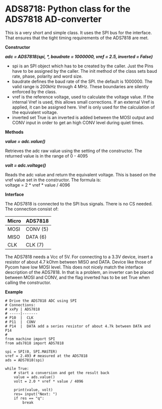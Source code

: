 # ADS8718: Python class for the ADS7818 AD-converter

This is a very short and simple class. It uses the SPI bus for the interface. That
ensures that the tight timing requirements of the ADS7818 are met.

**Constructor**

***adc = ADS7818(spi, \*, baudrate = 1000000, vref = 2.5, inverted = False)***

- spi is an SPI object which has to be created by the caller. Just the Pins have to be assigned by the caller.
The init method of the class sets baud rate, phase, polarity and word size.
- baudrate defines the baud rate of the SPI. the default is 1000000.
The valid range is 200kHz through 4 MHz. These boundaries are silently enforced by the class.
- vref is the reference voltage, used to calculate the voltage value. If the internal Vref is used, this allows small
corrections. If an external Vref is applied, it can be assigned here. Vref is only used for the calculation
of the equivalent voltage.
- inverted set True is an inverted is added between the MOSI output and CONV input
in order to get an high CONV level during quiet times.

**Methods**

***value = adc.value()***

Retrieves the adc raw value using the setting of the constructor. The returned
value is in the range of 0 - 4095

***volt = adc.voltage()***

Reads the adc value and return the equivalent voltage. This is based on the vref
value set in the constructor. The formula is:   
    voltage = 2 * vref * value / 4096

**Interface**

The ADS7818 is connected to the SPI bus signals. There is no CS needed. The
connection consist of:

|Micro|ADS7818|
|:---|:---|
|MOSI|CONV (5)|
|MISO|DATA (6)|
|CLK|CLK (7)|

The ADS7818 needs a Vcc of 5V. For connecting to a 3.3V device, insert a resistor
of about 4.7 kOhm between MISO and DATA.
Device like those of Pycom have low MOSI level. This does not nicely match the
interface description of the ADS7818. In that is a problem, an inverter can be
placed between MOSI and CONV, and the flag inverted has to be set True when calling
the constructor.

**Example**

```
# Drive the ADS7818 ADC using SPI
# Connections:
# xxPy | ADS7818
# -----|-------
# P10  |  CLK
# P11  |  CONV
# P14  |  DATA add a series resistor of about 4.7k between DATA and P14
#
from machine import SPI
from ads7818 import ADS7818

spi = SPI(0, SPI.MASTER)
vref = 2.493 # measured at the ADS7818
ads = ADS7818(spi)

while True:
    # start a conversion and get the result back
    value = ads.value()
    volt = 2.0 * vref * value / 4096

    print(value, volt)
    res= input("Next: ")
    if res == "q":
        break
```
